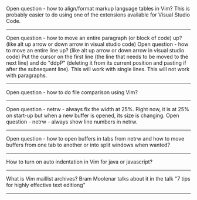 Open question - how to align/format markup language tables in Vim? This is probably easier to do using one of the extensions available for Visual Studio Code.

-----------------------------------------------------------
Open question - how to move an entire paragraph (or block of code) up? (like alt up arrow  or down arrow in visual studio code)
Open question - how to move an entire line up? (like alt up arrow  or down arrow in visual studio code)
Put the cursor on the first line (the line that needs to be moved to the next line) and do "ddpP" (deleting it from its current position and pasting if after the subsequent line). This will work with single lines. This will not work with paragraphs.

------------------------------------------
Open question - how to do file comparison using Vim?

------------------------------------------
Open question - netrw - always fix the width at 25%. Right now, it is at 25% on start-up but when a new buffer is opened, its size is changing.
Open question - netrw - always show line numbers in netrw.

------------------------------------------
Open question - how to open buffers in tabs from netrw and how to move buffers from one tab to another or into split windows when wanted?

------------------------------------------

How to turn on auto indentation in Vim for java or javascript?

------------------------------------------

What is Vim maillist archives? Bram Moolenar talks about it in the talk "7 tips for highly effective text editiong"

------------------------------------------
